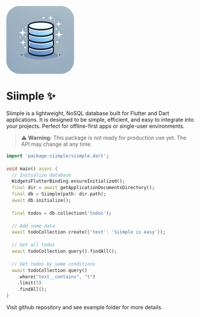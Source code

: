 
![Siimple Logo](assets/siimple-logo-x180.png)


# Siimple ✨

Siimple is a lightweight, NoSQL database built for Flutter and Dart applications. It is designed to be simple, efficient, and easy to integrate into your projects. Perfect for offline-first apps or single-user environments.

> ⚠️ **Warning:** This package is not ready for production use yet. The API may change at any time.


```dart
import 'package:siimple/siimple.dart';

void main() async {
  // Initialize database
  WidgetsFlutterBinding.ensureInitialized();
  final dir = await getApplicationDocumentsDirectory();
  final db = Siimple(path: dir.path);
  await db.initialize();
  
  final todos = db.collection('todos');

  // Add some data
  await todoCollection.create({'text': 'Siimple is easy'});

  // Get all todos
  await todoCollection.query().findAll();

  // Get todos by some conditions
  await todoCollection.query()
    .where("text__contains", "t")
    .limit(5)
    .findAll();
}
```

Visit github repository and see example folder for more details.